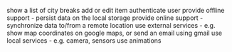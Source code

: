 show a list of city breaks add or edit item authenticate user provide offline support - persist data on the local storage provide online support - synchronize data to/from a remote location use external services - e.g. show map coordinates on google maps, or send an email using gmail use local services - e.g. camera, sensors use animations